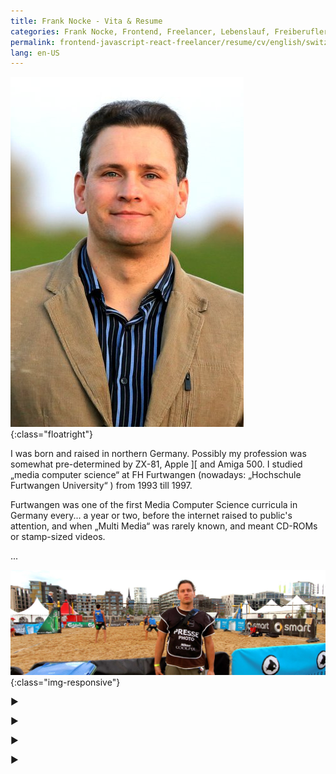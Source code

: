 ```yaml
---
title: Frank Nocke - Vita & Resume
categories: Frank Nocke, Frontend, Freelancer, Lebenslauf, Freiberufler, Web Entwickler, Javascript
permalink: frontend-javascript-react-freelancer/resume/cv/english/switzerland/frank-nocke/
lang: en-US
---
```


![Frank Nocke Presse Fotographie](/img/frank-nocke/portrait/frank-nocke-deich.jpg){:class="floatright"}

I was born and raised in northern Germany. Possibly my profession was somewhat pre-determined by ZX-81, Apple ][ and Amiga 500. I studied „media computer science“ at FH Furtwangen (nowadays: „Hochschule Furtwangen University“ ) from 1993 till 1997.

Furtwangen was one of the first Media Computer Science curricula in Germany every... a year or two, before the internet raised to public's attention, and when „Multi Media“ was rarely known, and meant CD-ROMs or stamp-sized videos.

...


![Frank Nocke Presse Fotographie](/img/frank-nocke/frank-nocke-portrait-beach.jpg){:class="img-responsive"}


►

►

►

►

